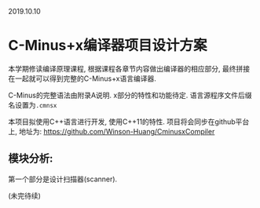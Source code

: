 2019.10.10

# C-Minus+x编译器项目设计方案

本学期修读编译原理课程,  根据课程各章节内容做出编译器的相应部分, 最终拼接在一起就可以得到完整的C-Minus+x语言编译器. 

C-Minus的完整语法由附录A说明.  x部分的特性和功能待定. 语言源程序文件后缀名设置为`.cmnsx` 

本项目拟使用C++语言进行开发, 使用C++11的特性. 项目将会同步在github平台上, 地址为:
https://github.com/Winson-Huang/CminusxCompiler


## 模块分析:

第一个部分是设计扫描器(scanner). 

(未完待续)

